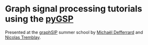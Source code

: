 # Graph signal processing tutorials using the [pyGSP]
Presented at the [graphSIP] summer school by [Michaël Defferrard](http://deff.ch) and [Nicolas Tremblay](http://www.gipsa-lab.fr/~nicolas.tremblay).

[pygsp]: https://github.com/epfl-lts2/pygsp
[graphsip]: https://graphsip.sciencesconf.org
